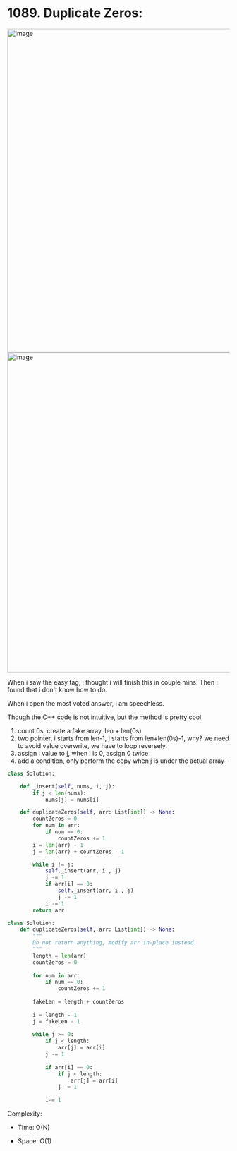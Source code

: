 # 1089. Duplicate Zeros:

<img width="734" alt="image" src="https://user-images.githubusercontent.com/35987583/168993984-fedc9a7c-44ae-426e-93e8-28d0b2c6090c.png">
<img width="725" alt="image" src="https://user-images.githubusercontent.com/35987583/168994040-8e7dbea8-459c-42be-889b-0a52a9c39b06.png">


When i saw the easy tag, i thought i will finish this in couple mins. Then i found that i don't know how to do.

When i open the most voted answer, i am speechless.

Though the C++ code is not intuitive, but the method is pretty cool.

1. count 0s, create a fake array, len + len(0s)
2. two pointer, i starts from len-1, j starts from len+len(0s)-1, why? we need to avoid value overwrite, we have to loop reversely.
3. assign i value to j, when i is 0, assign 0 twice
4. add a condition, only perform the copy when j is under the actual array-

```py
class Solution:

    def _insert(self, nums, i, j):
        if j < len(nums):
            nums[j] = nums[i]

    def duplicateZeros(self, arr: List[int]) -> None:
        countZeros = 0
        for num in arr:
            if num == 0:
                countZeros += 1
        i = len(arr) - 1
        j = len(arr) + countZeros - 1

        while i != j:
            self._insert(arr, i , j)
            j -= 1
            if arr[i] == 0:
                self._insert(arr, i , j)
                j -= 1
            i -= 1
        return arr
```

```python
class Solution:
    def duplicateZeros(self, arr: List[int]) -> None:
        """
        Do not return anything, modify arr in-place instead.
        """
        length = len(arr)
        countZeros = 0
        
        for num in arr:
            if num == 0:
                countZeros += 1
        
        fakeLen = length + countZeros
        
        i = length - 1
        j = fakeLen - 1
        
        while j >= 0:
            if j < length:
                arr[j] = arr[i]
            j -= 1
            
            if arr[i] == 0:
                if j < length:
                    arr[j] = arr[i]
                j -= 1
            
            i-= 1
```

Complexity:

  - Time: O(N)

  - Space: O(1)
